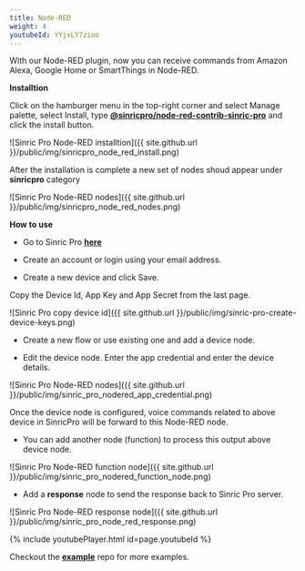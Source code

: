 ```yaml
---
title: Node-RED
weight: 4
youtubeId: YYjxLY7zioo
---
```


With our Node-RED plugin, now you can receive commands from Amazon Alexa, Google Home or SmartThings in Node-RED.

**Installtion**

Click on the hamburger menu in the top-right corner and select Manage palette, select Install, type [**@sinricpro/node-red-contrib-sinric-pro**](https://flows.nodered.org/node/@sinricpro/node-red-contrib-sinric-pro) and click the install button.

![Sinric Pro Node-RED installtion]({{ site.github.url }}/public/img/sinricpro_node_red_install.png)

After the installation is complete a new set of nodes shoud appear under **sinricpro** category

![Sinric Pro Node-RED nodes]({{ site.github.url }}/public/img/sinricpro_node_red_nodes.png)

**How to use**

* Go to Sinric Pro [**here**](https://sinric.pro)

* Create an account or login using your email address.

* Create a new device and click Save. 

Copy the Device Id, App Key and App Secret from the last page. 

![Sinric Pro copy device id]({{ site.github.url }}/public/img/sinric-pro-create-device-keys.png)

* Create a new flow or use existing one and add a device node.

* Edit the device node. Enter the app credential and enter the device details.

![Sinric Pro Node-RED nodes]({{ site.github.url }}/public/img/sinric_pro_nodered_app_credential.png)

Once the device node is configured, voice commands related to above device in SinricPro will be forward to this Node-RED node. 

* You can add another node (function) to process this output above device node. 

![Sinric Pro Node-RED function node]({{ site.github.url }}/public/img/sinric_pro_nodered_function_node.png)

* Add a **response** node to send the response back to Sinric Pro server.

![Sinric Pro Node-RED response node]({{ site.github.url }}/public/img/sinric_pro_node_red_response.png)

{% include youtubePlayer.html id=page.youtubeId %}
 
Checkout the  [**example**](https://github.com/sinricpro/node-red-contrib-sinric-pro/tree/main/examples) repo for more examples.